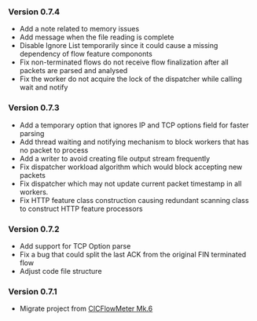 ### Version 0.7.4

- Add a note related to memory issues
- Add message when the file reading is complete
- Disable Ignore List temporarily since it could cause a missing dependency of flow feature compononts
- Fix non-terminated flows do not receive flow finalization after all packets are parsed and analysed
- Fix the worker do not acquire the lock of the dispatcher while calling wait and notify

### Version 0.7.3

- Add a temporary option that ignores IP and TCP options field for faster parsing
- Add thread waiting and notifying mechanism to block workers that has no packet to process
- Add a writer to avoid creating file output stream frequently
- Fix dispatcher workload algorithm which would block accepting new packets
- Fix dispatcher which may not update current packet timestamp in all workers.
- Fix HTTP feature class construction causing redundant scanning class to construct HTTP feature processors

### Version 0.7.2

- Add support for TCP Option parse
- Fix a bug that could split the last ACK from the original FIN terminated flow
- Adjust code file structure

### Version 0.7.1

- Migrate project from [CICFlowMeter Mk.6](https://github.com/Tomahawkd/CICFlowMeter-Mk.6)